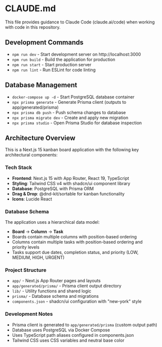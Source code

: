 # CLAUDE.md

This file provides guidance to Claude Code (claude.ai/code) when working with code in this repository.

## Development Commands

- `npm run dev` - Start development server on http://localhost:3000
- `npm run build` - Build the application for production
- `npm run start` - Start production server
- `npm run lint` - Run ESLint for code linting

## Database Management

- `docker-compose up -d` - Start PostgreSQL database container
- `npx prisma generate` - Generate Prisma client (outputs to app/generated/prisma)
- `npx prisma db push` - Push schema changes to database
- `npx prisma migrate dev` - Create and apply new migration
- `npx prisma studio` - Open Prisma Studio for database inspection

## Architecture Overview

This is a Next.js 15 kanban board application with the following key architectural components:

### Tech Stack
- **Frontend**: Next.js 15 with App Router, React 19, TypeScript
- **Styling**: Tailwind CSS v4 with shadcn/ui component library
- **Database**: PostgreSQL with Prisma ORM
- **Drag & Drop**: @dnd-kit/sortable for kanban functionality
- **Icons**: Lucide React

### Database Schema
The application uses a hierarchical data model:
- **Board** → **Column** → **Task**
- Boards contain multiple columns with position-based ordering
- Columns contain multiple tasks with position-based ordering and priority levels
- Tasks support due dates, completion status, and priority (LOW, MEDIUM, HIGH, URGENT)

### Project Structure
- `app/` - Next.js App Router pages and layouts
- `app/generated/prisma/` - Prisma client output directory
- `lib/` - Utility functions and shared logic
- `prisma/` - Database schema and migrations
- `components.json` - shadcn/ui configuration with "new-york" style

### Development Notes
- Prisma client is generated to `app/generated/prisma` (custom output path)
- Database uses PostgreSQL via Docker Compose
- Uses TypeScript path aliases configured in components.json
- Tailwind CSS uses CSS variables and neutral base color
